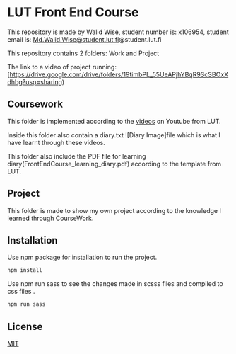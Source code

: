 # LUT Front End Course

This repository is made by  Walid Wise, student number is: x106954, student email is: Md.Walid.Wise@student.lut.fi@student.lut.fi

This repository contains 2 folders: Work and Project


The link to a video of project running: [https://drive.google.com/drive/folders/19timbPL_55UeAPjhYBqR9ScSBOxXdhbg?usp=sharing)

## Coursework
This folder is implemented according to the [videos](https://www.youtube.com/watch?v=gYzHS-n2gqU&list=PLillGF-RfqbYoGoCjKoMOkVznV6aSXKzU) on Youtube from LUT. 

Inside this folder also contain a diary.txt ![Diary Image]file which is what I have learnt through these videos.

This folder also include the PDF file for learning diary(FrontEndCourse_learning_diary.pdf) according to the template from LUT.
## Project
This folder is made to show my own project according to the knowledge I learned through CourseWork.

## Installation

Use npm package for installation to run the project.
```bash
npm install
```
Use npm run sass to see the changes made in scsss files and compiled to css files .
```bash
npm run sass
```
## License
[MIT](https://choosealicense.com/licenses/mit/)